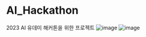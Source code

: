 # AI_Hackathon
2023 AI 유데미 해커톤을 위한 프로젝트
![image](https://github.com/jungseoik/AI_Hackathon/assets/92513469/713e1ead-02a6-42df-adf0-5556613475e2)
![image](https://github.com/jungseoik/AI_Hackathon/assets/92513469/fb169108-6691-4c6e-b8ad-e37c7e9c2859)
